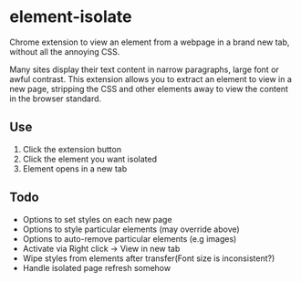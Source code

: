 element-isolate
===============

Chrome extension to view an element from a webpage in a brand new tab, without all the annoying CSS.

Many sites display their text content in narrow paragraphs, large font or awful contrast.
This extension allows you to extract an element to view in a new page, stripping the CSS 
and other elements away to view the content in the browser standard.

Use
---
1. Click the extension button
2. Click the element you want isolated
3. Element opens in a new tab

Todo
----
* Options to set styles on each new page
* Options to style particular elements (may override above)
* Options to auto-remove particular elements (e.g images)
* Activate via Right click -> View in new tab
* Wipe styles from elements after transfer(Font size is inconsistent?)
* Handle isolated page refresh somehow
